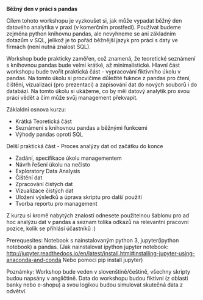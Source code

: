 **Běžný den v práci s pandas**

Cílem tohoto workshopu je vyzkoušet si, jak může vypadat běžný den datového analytika v praxi (v komerčním prostředí). Používat budeme zejména python knihovnu pandas, ale nevyhneme se ani základním dotazům v SQL, jelikož je to pořád běžnější jazyk pro práci s daty ve firmách (není nutná znalost SQL).

Workshop bude prakticky zaměřen, což znamená, že teoretické seznámení s knihovnou pandas bude velmi krátké, až minimalistické.
Hlavní část workshopu bude tvořit praktická část - vypracování fiktivního úkolu v pandas. Na tomto úkolu si procvičíme důležité fuknce z pandas pro čtení, čištění, vizualizaci (pro prezentaci) a zapisování dat do nových souborů i do databází.
Na tomto úkolu si ukážeme, co by měl datový analytik pro svou práci vědět a čím může svůj management překvapit.

Záklaldní osnova kurzu:
<ul>
  <li>Krátká Teoretická část
  <li>Seznámení s knihovnou pandas a běžnými funkcemi
  <li>Výhody pandas oproti SQL
</ul>
Delší praktická část - Proces analýzy dat od začátku do konce
<ul>
  <li>Zadání, specifikace úkolu managementem 
  <li>Návrh řešení úkolu na nečisto
  <li>Exploratory Data Analysis
  <li>Čištění dat
  <li>Zpracování čistých dat
  <li>Vizualizace čistých dat
  <li>Uložení výsledků a úprava skriptu pro další použití
  <li>Tvorba reportu pro management
</ul>

Z kurzu si kromě nabytých znalostí odnesete použitelnou šablonu pro ad hoc analýzu dat v pandas a seznam tolika odkazů na relevantní pracovní pozice, kolik se přihlásí účastníků :)

Prerequesites: Notebook s nainstalovaným python 3, jupyter(ipython notebook) a pandas.
(Jak nainstalovat ipython jupyter notebook: http://jupyter.readthedocs.io/en/latest/install.html#installing-jupyter-using-anaconda-and-conda
Nebo pomoci pip install jupyter)

Poznámky:
Workshop bude veden v slovenštině/češtině, všechny skripty budou napsány v angličtině.
Data do workshopu budou fiktivní (z oblasti banky nebo e-shopu) a svou logikou budou simulovat skutečná data z odvětví.
